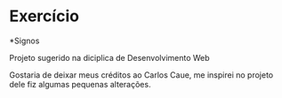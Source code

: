 # Exercício 

*Signos

Projeto sugerido na diciplica de Desenvolvimento Web

Gostaria de deixar meus créditos ao Carlos Caue, me inspirei no projeto dele fiz algumas pequenas alterações.



 
